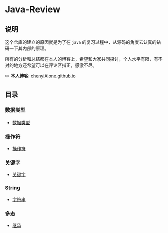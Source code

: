 # Java-Review

## 说明

这个仓库的建立的原因就是为了在 `java` 的复习过程中，从源码的角度去认真的钻研一下其内部的原理。

所有的分析和总结都在本人的博客上，希望和大家共同探讨，个人水平有限，有不对的地方还希望可以在评论区指正，感激不尽。

:pencil2: **本人博客**: [chenyiAlone.github.io](https://chenyiAlone.github.io)

## 目录

### 数据类型

- [数据类型](src/main/java/com/example/review/datatype)


### 操作符

- [操作符](src/main/java/com/example/review/operator)


### 关键字

- [关键字](src/main/java/com/example/review/keyword)

### String

- [字符串](src/main/java/com/example/review/string)


### 多态

- [继承](src/main/java/com/example/review/polymorphic/_extends)